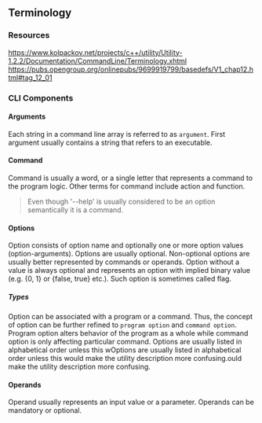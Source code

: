 ## Terminology

### Resources
https://www.kolpackov.net/projects/c++/utility/Utility-1.2.2/Documentation/CommandLine/Terminology.xhtml
https://pubs.opengroup.org/onlinepubs/9699919799/basedefs/V1_chap12.html#tag_12_01

### CLI Components

#### Arguments
Each string in a command line array is referred to as `argument`.
First argument usually contains a string that refers to an executable.

#### Command
Command is usually a word, or a single letter that represents a command to the program logic.
Other terms for command include action and function.

> Even though '--help' is usually considered to be an option semantically it is a command.

#### Options
Option consists of option name and optionally one or more option values (option-arguments). Options are usually optional.
Non-optional options are usually better represented by commands or operands. 
Option without a value is always optional and represents an option with implied binary value (e.g. {0, 1} or {false, true} etc.).
Such option is sometimes called flag.

##### Types
Option can be associated with a program or a command.
Thus, the concept of option can be further refined to `program option` and `command option`.
Program option alters behavior of the program as a whole while command option is only affecting particular command.
Options are usually listed in alphabetical order unless this wOptions are usually listed in alphabetical order unless this would make the utility description more confusing.ould make the utility description more confusing.

#### Operands
Operand usually represents an input value or a parameter. Operands can be mandatory or optional.
